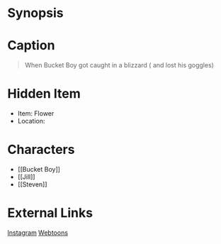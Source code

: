 # Synopsis


# Caption
> When Bucket Boy got caught in a blizzard ( and lost his goggles)

# Hidden Item
* Item: Flower
* Location: <spoiler></spoiler>

# Characters
* [[Bucket Boy]]
* [[Jill]]
* [[Steven]]

# External Links
[Instagram](https://www.instagram.com/p/B580qI7DG9y/)
[Webtoons](https://www.webtoons.com/en/challenge/twistwood-tales/22-lost-in-the-snow/viewer?title_no=344740&episode_no=25)